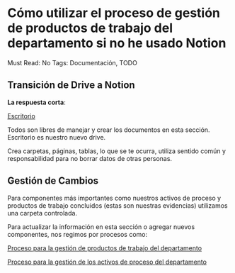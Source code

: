 # Cómo utilizar el proceso de gestión de productos de trabajo del departamento si no he usado Notion

Must Read: No
Tags: Documentación, TODO

## Transición de Drive a Notion

**La respuesta corta**:

[Escritorio](../../Escritorio%2048dc738f81a343219aa00799b025a0f9.md)

Todos son libres de manejar y crear los documentos en esta sección. Escritorio es nuestro nuevo drive.

Crea carpetas, páginas, tablas, lo que se te ocurra, utiliza sentido común y responsabilidad para no borrar datos de otras personas.

## Gestión de Cambios

Para componentes más importantes como nuestros activos de proceso y productos de trabajo concluidos (estas son nuestras evidencias) utilizamos una carpeta controlada.

Para actualizar la información en esta sección o agregar nuevos componentes, nos regimos por procesos como:

[Proceso para la gestión de productos de trabajo del departamento](../../Controlado%2022e4d144a8f047fb836aa77da202a397/Procesos%20(controlado)%20fac78b4699564ea0915cdcb6bf4132b2/Proceso%20para%20la%20gestio%CC%81n%20de%20productos%20de%20trabajo%20d%208d24822f55034276831ccfef9f324c9b.md)

[Proceso para la gestión de los activos de proceso del departamento](../../Controlado%2022e4d144a8f047fb836aa77da202a397/Procesos%20(controlado)%20fac78b4699564ea0915cdcb6bf4132b2/Proceso%20para%20la%20gestio%CC%81n%20de%20los%20activos%20de%20proceso%20bfe76154c6ef4f3fb5f1342b8530d5b0.md)